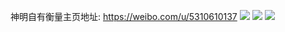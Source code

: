 神明自有衡量主页地址: https://weibo.com/u/5310610137 
![](https://wx4.sinaimg.cn/mw2000/005NoMidly1h8wubgjeqoj31971vuaus.jpg) 
![](https://wx4.sinaimg.cn/mw2000/005NoMidly1h85oogac4vj30qo0qoadw.jpg) 
![](https://wx4.sinaimg.cn/mw2000/005NoMidly1h6x2ig159sj30w10ntjsu.jpg) 
